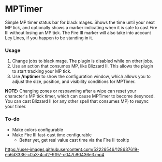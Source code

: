 # MPTimer
Simple MP timer status bar for black mages.  Shows the time until your next MP tick, and optionally shows a marker indicating when it is safe to cast Fire III without losing an MP tick.  The Fire III marker will also take into account Ley Lines, if you happen to be standing in it.

### Usage
1) Change jobs to black mage.  The plugin is disabled while on other jobs.
2) Use an action that consumes MP, like Blizzard II.  This allows the plugin to start tracking your MP tick.
3) Use **/mptimer** to show the configuration window, which allows you to adjust the size, position, and visibility conditions for MPTimer.

**NOTE:** Changing zones or respawning after a wipe can reset your character's MP tick timer, which can cause MPTimer to become desynced.  You can cast Blizzard II (or any other spell that consumes MP) to resync your timer.

### To-do
- Make colors configurable
- Make Fire III fast-cast time configurable
  - Better yet, get real value cast time via the Fire III tooltip


https://user-images.githubusercontent.com/52226546/128637619-ea6d3336-c0a3-4cd2-9f97-c047b80436e3.mp4

